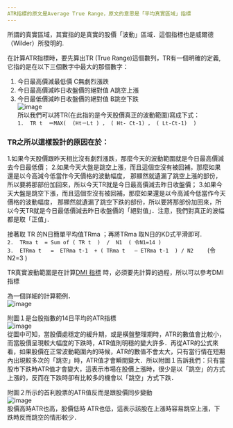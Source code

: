 ```yaml
---
ATR指標的原文是Average True Range，原文的意思是「平均真實區域」指標
---
```

所謂的真實區域，其實指的是真實的股價「波動」區域．這個指標也是威爾德（Wilder）所發明的.

在計算ATR指標時，要先算出TR (True Range)這個數列，TR有一個明確的定義, 它指的是在以下三個數字中最大的那個數字：
 1. 今日最高價減最低價            C無劇烈漲跌
 2. 今日最高價減昨日收盤價的絕對值 A跳空上漲
 3. 今日最低價減昨日收盤價的絕對值 B跳空下跌  
 ![image](https://histock.tw/uploadimages/38589/ae01d492c53c388ac1422a6342e7ce11.png)  
所以我們可以將TR(在此指的是今天股價真正的波動範圍)寫成下式：  
`1.  TR t  ＝MAX(  (Ht－Lt ) ， ( Ht- Ct-1) ， ( Lt-Ct-1)  )`  

 ### TR之所以這樣設計的原因在於：
 1.如果今天股價跟昨天相比沒有劇烈漲跌，那麼今天的波動範圍就是今日最高價減去今日最低價；
 2.如果今天大盤是跳空上漲，而且這個空沒有被回補，那麼如果還是以今高減今低當作今天價格的波動幅度，
 那顯然就遺漏了跳空上漲的部份，所以要將那部份加回來，所以今天TR就是今日最高價減去昨日收盤價；
 3.如果今天大盤是跳空下漲，而且這個空沒有被回補，那麼如果還是以今高減今低當作今天價格的波動幅度，
 那顯然就遺漏了跳空下跌的部份，所以要將那部份加回來，所以今天TR就是今日最低價減去昨日收盤價的「絕對值」．注意，我們對真正的波幅都是取「正值」．

接著取 TR 的N日簡單平均值TRma ；再將TRma 取N日的KD式平滑即可.  
`2.  TRma t  = Sum of ( TR t  )  /  N1  ( 令N1=14 )`  
`3.  ETRma t   =  ETRma t-1  + ( TRma t   – ETRma t-1  ) / N2` 
　　(令N2=3 )


TR真實波動範圍是在計算[DMI 指標](https://www.moneydj.com/KMDJ/wiki/wikiViewer.aspx?keyid=6025aa7c-7df6-4da0-9703-0ce6a7ff562c) 時，必須要先計算的過程，所以可以參考DMI指標

為一個詳細的計算範例．  
![image](https://www.moneydj.com/KMDJ/imageGetter.aspx?fileID=1660)   

附圖１是台股指數的14日平均的ATR指標  
![image](https://www.moneydj.com/KMDJ/imageGetter.aspx?fileID=1661)   
從圖中可知，當股價處穩定的緩升期，或是橫盤整理期時，ATR的數值會比較小，而當股價呈現較大幅度的下跌時，ATR值則明穩的變大許多．再從ATR的公式來看，如果股價在正常波動範圍內的時候，ATR的數值不會太大，只有當行情在短期內出現較多次的「跳空」時，ATR值才會瞬間變大．所以附圖１告訴我們：只有當股巿下跌時ATR值才會變大，這表示巿場在股價上漲時，很少是以「跳空」的方式上漲的，反而在下跌時卻有比較多的機會以「跳空」方式下跌．  

附圖２所示的首利股票的ATR值反而是跟股價同步變動   
![image](https://www.moneydj.com/KMDJ/imageGetter.aspx?fileID=1662)   
股價高時ATR也高，股價低時 ATR也低，這表示該股在上漲時容易跳空上漲，下跌時反而跳空的情形較少．
